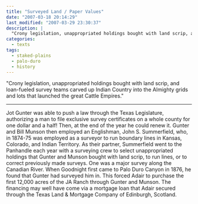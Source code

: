 ```yaml
---
title: "Surveyed Land / Paper Values"
date: "2007-03-18 20:14:29"
last_modified: "2007-03-29 23:30:37"
description: |
  "Crony legislation, unappropriated holdings bought with land scrip, and loan-fueled survey teams carved up Indian Country into the Almighty grids and lots that launched the great Cattle Empires."
categories:
  - texts
tags:
  - staked-plains
  - palo-duro
  - history  
---
```

"Crony legislation, unappropriated holdings bought with land scrip, and loan-fueled survey teams carved up Indian Country into the Almighty grids and lots that launched the great Cattle Empires."
***

Jot Gunter was able to push a law through the Texas Legislature, authorizing a man to file exclusive survey certificates on a whole county for one dollar and a half! Then, at the end of the year he could renew it. Gunter and Bill Munson then employed an Englishman, John S. Summerfield, who, in 1874-75 was employed as a surveyor to run boundary lines in Kansas, Colorado, and Indian Territory. As their partner, Summerfield went to the Panhandle each year with a surveying crew to select unappropriated holdings that Gunter and Munson bought with land scrip, to run lines, or to correct previously made surveys. One was a major survey along the Canadian River. When Goodnight first came to Palo Duro Canyon in 1876, he found that Gunter had surveyed him in. This forced Adair to purchase the first 12,000 acres of the JA Ranch through Gunter and Munson. The financing may well have come via a mortgage loan that Adair secured through the Texas Land & Mortgage Company of Edinburgh, Scotland.
